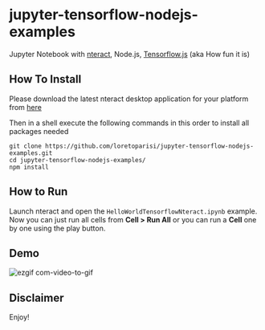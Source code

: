# jupyter-tensorflow-nodejs-examples
Jupyter Notebook with [nteract](https://github.com/nteract/nteract), Node.js, [Tensorflow.js](https://github.com/tensorflow/tfjs-node)  (aka How fun it is)

## How To Install
Please download the latest nteract desktop application for your platform from [here](https://nteract.io/)

Then in a shell execute the following commands in this order to install all packages needed
```
git clone https://github.com/loretoparisi/jupyter-tensorflow-nodejs-examples.git
cd jupyter-tensorflow-nodejs-examples/
npm install
```

## How to Run
Launch nteract and open the `HelloWorldTensorflowNteract.ipynb` example. Now you can just run all cells from __Cell > Run All__ or you can run a __Cell__ one by one using the play button.

## Demo
![ezgif com-video-to-gif](https://user-images.githubusercontent.com/163333/42903721-06d28892-8ad3-11e8-8acd-c20e69ba53c2.gif)

## Disclaimer
Enjoy!
